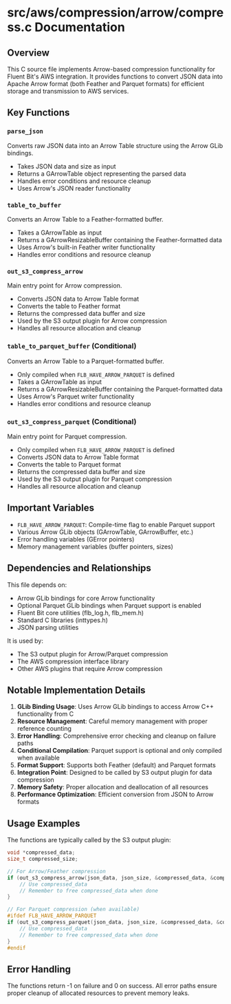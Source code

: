 # src/aws/compression/arrow/compress.c Documentation

## Overview

This C source file implements Arrow-based compression functionality for Fluent Bit's AWS integration. It provides functions to convert JSON data into Apache Arrow format (both Feather and Parquet formats) for efficient storage and transmission to AWS services.

## Key Functions

### `parse_json`
Converts raw JSON data into an Arrow Table structure using the Arrow GLib bindings.
- Takes JSON data and size as input
- Returns a GArrowTable object representing the parsed data
- Handles error conditions and resource cleanup
- Uses Arrow's JSON reader functionality

### `table_to_buffer`
Converts an Arrow Table to a Feather-formatted buffer.
- Takes a GArrowTable as input
- Returns a GArrowResizableBuffer containing the Feather-formatted data
- Uses Arrow's built-in Feather writer functionality
- Handles error conditions and resource cleanup

### `out_s3_compress_arrow`
Main entry point for Arrow compression.
- Converts JSON data to Arrow Table format
- Converts the table to Feather format
- Returns the compressed data buffer and size
- Used by the S3 output plugin for Arrow compression
- Handles all resource allocation and cleanup

### `table_to_parquet_buffer` (Conditional)
Converts an Arrow Table to a Parquet-formatted buffer.
- Only compiled when `FLB_HAVE_ARROW_PARQUET` is defined
- Takes a GArrowTable as input
- Returns a GArrowResizableBuffer containing the Parquet-formatted data
- Uses Arrow's Parquet writer functionality
- Handles error conditions and resource cleanup

### `out_s3_compress_parquet` (Conditional)
Main entry point for Parquet compression.
- Only compiled when `FLB_HAVE_ARROW_PARQUET` is defined
- Converts JSON data to Arrow Table format
- Converts the table to Parquet format
- Returns the compressed data buffer and size
- Used by the S3 output plugin for Parquet compression
- Handles all resource allocation and cleanup

## Important Variables

- `FLB_HAVE_ARROW_PARQUET`: Compile-time flag to enable Parquet support
- Various Arrow GLib objects (GArrowTable, GArrowBuffer, etc.)
- Error handling variables (GError pointers)
- Memory management variables (buffer pointers, sizes)

## Dependencies and Relationships

This file depends on:
- Arrow GLib bindings for core Arrow functionality
- Optional Parquet GLib bindings when Parquet support is enabled
- Fluent Bit core utilities (flb_log.h, flb_mem.h)
- Standard C libraries (inttypes.h)
- JSON parsing utilities

It is used by:
- The S3 output plugin for Arrow/Parquet compression
- The AWS compression interface library
- Other AWS plugins that require Arrow compression

## Notable Implementation Details

1. **GLib Binding Usage**: Uses Arrow GLib bindings to access Arrow C++ functionality from C
2. **Resource Management**: Careful memory management with proper reference counting
3. **Error Handling**: Comprehensive error checking and cleanup on failure paths
4. **Conditional Compilation**: Parquet support is optional and only compiled when available
5. **Format Support**: Supports both Feather (default) and Parquet formats
6. **Integration Point**: Designed to be called by S3 output plugin for data compression
7. **Memory Safety**: Proper allocation and deallocation of all resources
8. **Performance Optimization**: Efficient conversion from JSON to Arrow formats

## Usage Examples

The functions are typically called by the S3 output plugin:
```c
void *compressed_data;
size_t compressed_size;

// For Arrow/Feather compression
if (out_s3_compress_arrow(json_data, json_size, &compressed_data, &compressed_size) == 0) {
    // Use compressed_data
    // Remember to free compressed_data when done
}

// For Parquet compression (when available)
#ifdef FLB_HAVE_ARROW_PARQUET
if (out_s3_compress_parquet(json_data, json_size, &compressed_data, &compressed_size) == 0) {
    // Use compressed_data
    // Remember to free compressed_data when done
}
#endif
```

## Error Handling

The functions return -1 on failure and 0 on success. All error paths ensure proper cleanup of allocated resources to prevent memory leaks.